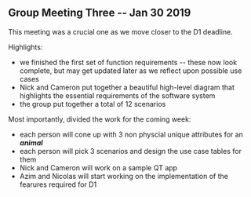 ## Group Meeting Three -- Jan 30 2019

This meeting was a crucial one as we move closer to the D1 deadline. 

Highlights:
- we finished the first set of function requirements -- these now look complete, but may get updated later as we reflect upon possible 
  use cases
- Nick and Cameron put together a beautiful high-level diagram that highlights the essential requirements of the software system
- the group put together a total of 12 scenarios

Most importantly, divided the work for the coming week:
- each person will cone up with 3 non physcial unique attributes for an **_animal_**
- each person will pick 3 scenarios and design the use case tables for them
- Nick and Cameron will work on a sample QT app 
- Azim and Nicolas will start working on the implementation of the fearures required for D1
